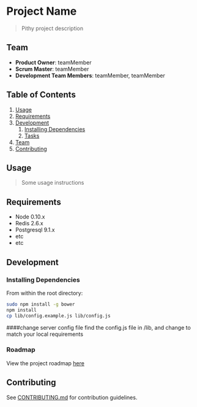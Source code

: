 # Project Name

> Pithy project description

## Team

  - __Product Owner__: teamMember
  - __Scrum Master__: teamMember
  - __Development Team Members__: teamMember, teamMember

## Table of Contents

1. [Usage](#Usage)
1. [Requirements](#requirements)
1. [Development](#development)
    1. [Installing Dependencies](#installing-dependencies)
    1. [Tasks](#tasks)
1. [Team](#team)
1. [Contributing](#contributing)

## Usage

> Some usage instructions

## Requirements

- Node 0.10.x
- Redis 2.6.x
- Postgresql 9.1.x
- etc
- etc

## Development

### Installing Dependencies

From within the root directory:

```sh
sudo npm install -g bower
npm install
cp lib/config.example.js lib/config.js
```
####change server config file
find the config.js file in /lib, and change to match your local requirements

### Roadmap

View the project roadmap [here](LINK_TO_PROJECT_ISSUES)


## Contributing

See [CONTRIBUTING.md](CONTRIBUTING.md) for contribution guidelines.
